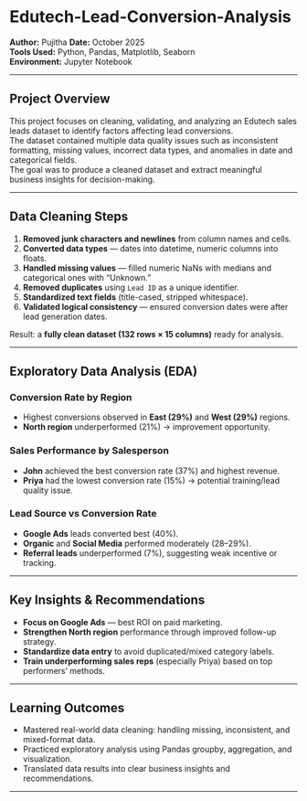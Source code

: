 # Edutech-Lead-Conversion-Analysis

**Author:** Pujitha
**Date:** October 2025  
**Tools Used:** Python, Pandas, Matplotlib, Seaborn  
**Environment:** Jupyter Notebook

---

## Project Overview
This project focuses on cleaning, validating, and analyzing an Edutech sales leads dataset to identify factors affecting lead conversions.  
The dataset contained multiple data quality issues such as inconsistent formatting, missing values, incorrect data types, and anomalies in date and categorical fields.  
The goal was to produce a cleaned dataset and extract meaningful business insights for decision-making.

---

##  Data Cleaning Steps
1. **Removed junk characters and newlines** from column names and cells.  
2. **Converted data types** — dates into datetime, numeric columns into floats.  
3. **Handled missing values** — filled numeric NaNs with medians and categorical ones with “Unknown.”  
4. **Removed duplicates** using `Lead ID` as a unique identifier.  
5. **Standardized text fields** (title-cased, stripped whitespace).  
6. **Validated logical consistency** — ensured conversion dates were after lead generation dates.  

Result: a **fully clean dataset (132 rows × 15 columns)** ready for analysis.

---

## Exploratory Data Analysis (EDA)
### Conversion Rate by Region
- Highest conversions observed in **East (29%)** and **West (29%)** regions.  
- **North region** underperformed (21%) → improvement opportunity.  

### Sales Performance by Salesperson
- **John** achieved the best conversion rate (37%) and highest revenue.  
- **Priya** had the lowest conversion rate (15%) → potential training/lead quality issue.  

### Lead Source vs Conversion Rate
- **Google Ads** leads converted best (40%).  
- **Organic** and **Social Media** performed moderately (28–29%).  
- **Referral leads** underperformed (7%), suggesting weak incentive or tracking.

---

## Key Insights & Recommendations
- **Focus on Google Ads** — best ROI on paid marketing.  
- **Strengthen North region** performance through improved follow-up strategy.  
- **Standardize data entry** to avoid duplicated/mixed category labels.  
- **Train underperforming sales reps** (especially Priya) based on top performers’ methods.  

---

## Learning Outcomes
- Mastered real-world data cleaning: handling missing, inconsistent, and mixed-format data.  
- Practiced exploratory analysis using Pandas groupby, aggregation, and visualization.  
- Translated data results into clear business insights and recommendations.

---
